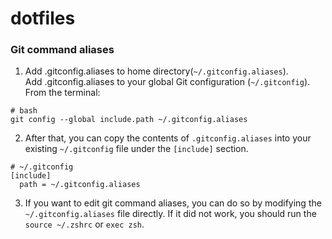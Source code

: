 # dotfiles

### Git command aliases

1. Add .gitconfig.aliases to home directory(`~/.gitconfig.aliases`).\
Add .gitconfig.aliases to your global Git configuration (`~/.gitconfig`).\
From the terminal:
```
# bash
git config --global include.path ~/.gitconfig.aliases
```
2. After that, you can copy the contents of `.gitconfig.aliases` into your existing `~/.gitconfig` file under the `[include]` section.
```
# ~/.gitconfig
[include]
  path = ~/.gitconfig.aliases
```

3. If you want to edit git command aliases, you can do so by modifying the `~/.gitconfig.aliases` file directly. If it did not work, you should
run the `source ~/.zshrc` or `exec zsh`.  

